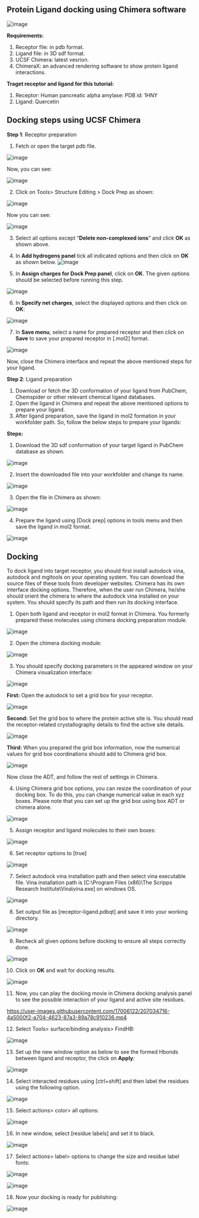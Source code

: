 ## Protein Ligand docking using Chimera software

![image](https://user-images.githubusercontent.com/17006122/207009540-cfa190b5-aab1-476f-b469-71c1d9184891.png)


**Requirements:**
1. Receptor file: in pdb format. 
2. Ligand file: in 3D sdf format. 
3. UCSF Chimera: latest vesrion. 
4. ChimeraX: an advanced rendering software to show protein ligand interactions. 

**Traget receptor and ligand for this tutorial:**
1. Receptor: Human pancreatic alpha amylase: PDB id: 1HNY
2. Ligand: Quercetin


## Docking steps using UCSF Chimera
**Step 1**: Receptor preparation
1. Fetch or open the target pdb file. 

![image](https://user-images.githubusercontent.com/17006122/207010253-2bb1a78e-8260-470b-893a-bfc9c3bd36dc.png)

Now, you can see:

![image](https://user-images.githubusercontent.com/17006122/207010518-5532ff51-aa95-44ba-88cf-b2a55da5c2a4.png)

2.  Click on Tools> Structure Editing > Dock Prep as shown:

![image](https://user-images.githubusercontent.com/17006122/207011162-7c1292fc-31b0-4f66-bfca-a546bcf8b76c.png)
 
 Now you can see:
 
![image](https://user-images.githubusercontent.com/17006122/207011833-204fe198-73ce-4578-8247-386353d4245a.png)

 3.  Select  all  options  except  “**Delete non-complexed ions**” and click **OK** as shown above. 
 4.  In **Add hydrogens panel** tick all indicated options and then click on **OK** as shown below.
![image](https://user-images.githubusercontent.com/17006122/207012653-9cb2b2ad-4ee6-41ee-9367-36ffcf0ddebd.png)

 5. In **Assign charges for Dock Prep panel**, click on **OK**. The given options should be selected before running this step. 

![image](https://user-images.githubusercontent.com/17006122/207013336-032bdd02-be88-468b-8d1d-c110ad8f2df8.png)
 
 6. In **Specify net charges**, select the displayed options and then click on **OK**:

![image](https://user-images.githubusercontent.com/17006122/207013899-aaad3ee9-b51e-4b90-ab09-2fbf6ceeb821.png)

 7. In **Save menu**, select a name for prepared receptor and then click on **Save** to save your prepared receptor in [.mol2] format. 

![image](https://user-images.githubusercontent.com/17006122/207014655-8b250cd6-7850-4dfb-b761-1cf544aad2fc.png)


Now, close the Chimera interface and repeat the above mentioned steps for your ligand.


**Step 2**: Ligand preparation

1. Download or fetch the 3D conformation of your ligand from PubChem, Chemspider or other relevant chemical ligand databases. 
2. Open the ligand in Chimera and repeat the above mentioned options to prepare your ligand. 
3. After ligand preparation, save the ligand in mol2 formation in your workfolder path. So, follow the below steps to prepare your ligands:

**Steps:**
1. Download the 3D sdf conformation of your target ligand in PubChem database as shown. 

![image](https://user-images.githubusercontent.com/17006122/207018905-c6054cf0-eb8e-4535-81c6-18b0aa27e422.png)

2. Insert the downloaded file into your workfolder and change its name. 

![image](https://user-images.githubusercontent.com/17006122/207018835-e599b97e-07f5-48ca-a74c-bc0a48af3b37.png)

3. Open the file in Chimera as shown:

![image](https://user-images.githubusercontent.com/17006122/207019091-91b842d6-a3f2-49ac-9db8-b9f847091f7d.png)

4. Prepare the ligand using [Dock prep] options in tools menu and then save the ligand in mol2 format. 

![image](https://user-images.githubusercontent.com/17006122/207020235-aefbd1b8-a3d5-4eb6-8a88-91ef52dc9835.png)


## Docking
To dock ligand into target receptor, you should first install autodock vina, autodock and mgltools on your operating system. You can download the source files of these tools from developer websites. Chimera has its own interface docking options. Therefore, when the user run Chimera, he/she should orient the chimera to where the autodock vina installed on your system. You should specify its path and then run its docking interface. 

1. Open both ligand and receptor in mol2 format in Chimera. You formerly prepared these molecules using chimera docking preparation module. 

![image](https://user-images.githubusercontent.com/17006122/207021878-8ad8c8c4-5dc3-4b6d-8162-5567bc351773.png)

2. Open the chimera docking module:

![image](https://user-images.githubusercontent.com/17006122/207022120-35fb75b4-ed8b-46ab-841c-9c97a08c962b.png)

3. You should specify docking parameters in the appeared window on your Chimera visualization interface:

![image](https://user-images.githubusercontent.com/17006122/207022661-1c3e2ef9-1785-46eb-9a68-5e05c37d5711.png)

**First:** Open the autodock to set a grid box for your receptor.

![image](https://user-images.githubusercontent.com/17006122/207026413-32d9c7b9-6057-4d3e-9b21-203eed955da0.png)

**Second:** Set the grid box to where the protein active site is. You should read the receptor-related crystallography details to find the active site details. 

![image](https://user-images.githubusercontent.com/17006122/207028517-3316a589-450a-4ae1-b5bd-0b231bc5a069.png)

**Third:** When you prepared the grid box information, now the numerical values for grid box coordinations should add to Chimera grid box. 

![image](https://user-images.githubusercontent.com/17006122/207029762-87a195a1-099f-4e9a-88d8-1367aa0e9434.png)

Now close the ADT, and follow the rest of settings in Chimera. 

4. Using Chimera grid box options, you can resize the coordination of your docking box. To do this, you can change numerical value in each xyz boxes. Please note that you can set up the grid box using box ADT or chimera alone. 

![image](https://user-images.githubusercontent.com/17006122/207031088-e854731a-e8ce-4041-b3a4-88e78fbd6647.png)

5. Assign receptor and ligand molecules to their own boxes:

![image](https://user-images.githubusercontent.com/17006122/207032018-cb5af1d2-935e-47cc-b0b0-bffda330a806.png)

6. Set receptor options to [true]

![image](https://user-images.githubusercontent.com/17006122/207032402-b38378fa-2417-44ab-93bd-da51e376f0a7.png)

7. Select autodock vina installation path and then select vina executable file. Vina installation path is [C:\Program Files (x86)\The Scripps Research Institute\Vina\vina.exe] on windows OS. 

![image](https://user-images.githubusercontent.com/17006122/207032838-6bc3d91b-914e-4621-a55d-62384b7dd409.png)

8. Set output file as [receptor-ligand.pdbqt] and save it into your working directory. 

![image](https://user-images.githubusercontent.com/17006122/207033204-7772d09b-0adb-490e-ac4e-b231226dbd1c.png)

9. Recheck all given options before docking to ensure all steps correctly done. 

![image](https://user-images.githubusercontent.com/17006122/207033406-fad28fc6-3389-4b60-adf3-a0d21418b5f7.png)

10. Click on **OK** and wait for docking results. 

![image](https://user-images.githubusercontent.com/17006122/207033971-f02c7a9e-7869-47be-8146-b6f4792d9e7c.png)


11. Now, you can play the docking movie in Chimera docking analysis panel to see the possible interaction of your ligand and active site residues. 


https://user-images.githubusercontent.com/17006122/207034716-4a5000f2-a704-4623-87a3-89a78c910236.mp4


12. Select Tools> surface/binding analysis> FindHB:

![image](https://user-images.githubusercontent.com/17006122/207036139-158b6d6c-1b7a-471d-a9f4-c52ea7f229d2.png)


13. Set up the new window option as below to see the formed Hbonds between ligand and receptor, the click on **Apply**:

![image](https://user-images.githubusercontent.com/17006122/207036561-07b1b68b-068b-4812-8a8a-3d43584ce613.png)

14. Select interacted residues using [ctrl+shift] and then label the residues using the following option.

![image](https://user-images.githubusercontent.com/17006122/207037069-90534366-f86a-44dc-ae01-4b275001f0ca.png)

15. Select actions> color> all options:

![image](https://user-images.githubusercontent.com/17006122/207037362-7b943ced-ce8c-4b0d-b443-49dae41bc751.png)

16. In new window, select [residue labels] and set it to black. 

![image](https://user-images.githubusercontent.com/17006122/207038196-3647d94c-53d1-431f-b056-7ac184349719.png)

17. Select actions> label> options to change the size and residue label fonts:

![image](https://user-images.githubusercontent.com/17006122/207038394-1ddb12af-60c2-44ea-bb20-d25524bf7acf.png)


![image](https://user-images.githubusercontent.com/17006122/207038997-75fe32b2-c67d-4e2d-b94c-dba4055567be.png)

18. Now your docking is ready for publishing:

![image](https://user-images.githubusercontent.com/17006122/207039060-0f351167-cfe7-4c36-a5c6-e4c2add66c3f.png)







